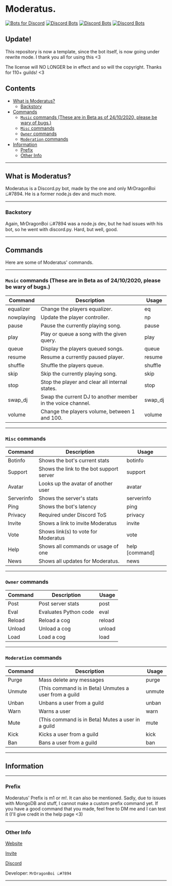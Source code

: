 # Moderatus.
[![Bots for Discord](https://botsfordiscord.com/api/bot/734822514894831639/widget?theme=dark)](https://botsfordiscord.com/bots/734822514894831639)
[![Discord Bots](https://top.gg/api/widget/734822514894831639.svg)](https://top.gg/bot/734822514894831639)
[![Discord Bots](https://top.gg/api/widget/lib/734822514894831639.svg)](https://top.gg/bot/734822514894831639)
[![Discord Bots](https://top.gg/api/widget/status/734822514894831639.svg)](https://top.gg/bot/734822514894831639)

## Update!
This repository is now a template, since the bot itself, is now going under rewrite mode. I thank you all for using this <3

The license will NO LONGER be in effect and so will the copyright. Thanks for 110+ guilds! <3

## Contents

- [What is Moderatus?](#what-is-moderatus)
  * [Backstory](#backstory)
- [Commands](#commands)
  * [`Music` commands (These are in Beta as of 24/10/2020, please be wary of bugs.)](#music-commands)
  * [`Misc` commands](#misc-commands)
  * [`Owner` commands](#owner-commands)
  * [`Moderation` commands](#moderation-commands)
- [Information](#information)
  * [Prefix](#prefix)
  * [Other Info](#other-info)

--- 
## What is Moderatus?

Moderatus is a Discord.py bot, made by the one and only MrDragonBoi ඞ#7894. He is a former node.js dev and much more.

--- 
### Backstory

Again, MrDragonBoi ඞ#7894 was a node.js dev, but he had issues with his bot, so he went with discord.py. Hard, but well, good.

---
## Commands

Here are some of Moderatus' commands.

---

### `Music` commands (These are in Beta as of 24/10/2020, please be wary of bugs.)

|Command |                            Description                          |            Usage          |
|------------|-------------------------------------------------------------|---------------------------|
| equalizer  | Change the players equalizer.                               | eq <equalizer>          |               
| nowplaying | Update the player controller.                               | np                      |                 
| pause      | Pause the currently playing song.                           | pause                   |              
| play       | Play or queue a song with the given query.                  | play <query>            |     
| queue      | Display the players queued songs.                           | queue                   |              
| resume     | Resume a currently paused player.                           | resume                  |              
| shuffle    | Shuffle the players queue.                                  | shuffle                 |
| skip       | Skip the currently playing song.                            | skip                    |
| stop       | Stop the player and clear all internal states.              | stop                    |
| swap_dj    | Swap the current DJ to another member in the voice channel. | swap_dj <user>          |
| volume     | Change the players volume, between 1 and 100.               | volume <amount>         |

---

### `Misc` commands

|Command    |                Description               |         Usage         |
|-----------|------------------------------------------|-----------------------|
|Botinfo    | Shows the bot's current stats            |botinfo                |
|Support    | Shows the link to the bot support server |support                |
|Avatar	    | Looks up the avatar of another user      |avatar <user>          |
|Serverinfo | Shows the server's stats                 |serverinfo             |
|Ping	    | Shows the bot's latency                  |ping                   |
|Privacy    | Required under Discord ToS               |privacy                |
|Invite	    | Shows a link to invite Moderatus         |invite                 |
|Vote	    | Shows link(s) to vote for Moderatus      |vote                   |
|Help	    | Shows all commands or usage of one       |help [command]         |
|News       | Shows all updates for Moderatus.         |news                   |

---

### `Owner` commands

|Command |     Description       |     Usage    |
|--------|-----------------------|--------------|
|Post    |Post server stats      |post          |
|Eval    |Evaluates Python code  |eval <code>   |
|Reload  |Reload a cog           |reload <cog>  |
|Unload  |Unload a cog           |unload <cog>  |
|Load    |Load a cog             |load <cog>    |

---

### `Moderation` commands

|Command |                   Description                       |         Usage         |
|--------|-----------------------------------------------------|---------------|
|Purge	 |Mass delete any messages                             |purge <amount> |
|Unmute	 |(This command is in Beta) Unmutes a user from a guild|unmute <user>  |
|Unban	 |Unbans a user from a guild                           |unban <user>   |
|Warn	 |Warns a user                                         |warn <user>    |
|Mute	 |(This command is in Beta) Mutes a user in a guild    |mute <user>    |
|Kick	 |Kicks a user from a guild                            |kick <user>    |
|Ban	 |Bans a user from a guild                             |ban <user>     |

---
## Information

---

### Prefix

Moderatus' Prefix is m1 or m!. It can also be mentioned. Sadly, due to issues with MongoDB and stuff, I cannot make a custom prefix command yet. If you have a good command that you made, feel free to DM me and I can test it (I'll give credit in the help page <3)

---

### Other Info

[Website](https://moderatus.xyz)

[Invite](https://discord.com/oauth2/authorize?client_id=734822514894831639&permissions=2134240759&scope=bot)

[Discord](https://discord.gg/EyKqRNT)

Developer: `MrDragonBoi ඞ#7894`

---
